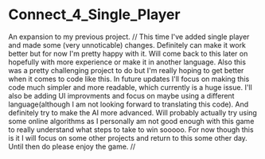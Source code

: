 # Connect_4_Single_Player
An expansion to my previous project.
//
This time I've added single player and made some (very unnoticable) changes. 
Definitely can make it work better but for now I'm pretty happy with it. 
Will come back to this later on hopefully with more experience or make it in another language.
Also this was a pretty challenging project to do but I'm really hoping to get better when it comes to code like this. 
In future updates I'll focus on making this code much simpler and more readable, which currently is a huge issue.
I'll also be adding UI improvments and focus on maybe using a different language(although I am not looking forward to translating this code).
And definitely try to make the AI more advanced. Will probably actually try using some online algorithms as I personally am not good enough with this game to really understand what steps to take to win sooooo.
For now though this is it I will focus on some other projects and return to this some other day.
Until then do please enjoy the game.
//
